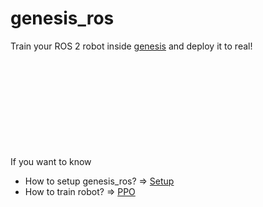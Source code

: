 # genesis_ros

Train your ROS 2 robot inside [genesis](https://genesis-embodied-ai.github.io/) and deploy it to real!

<div class="iframely-embed"><div class="iframely-responsive" style="height: 140px; padding-bottom: 0;"><a href="https://github.com/Genesis-Embodied-AI/Genesis" data-iframely-url="//iframely.net/zSnvmkd6?card=small"></a></div></div><script async src="//iframely.net/embed.js"></script>

If you want to know

- How to setup genesis_ros? => [Setup](setup.md)
- How to train robot? => [PPO](algorithms/ppo.md)
